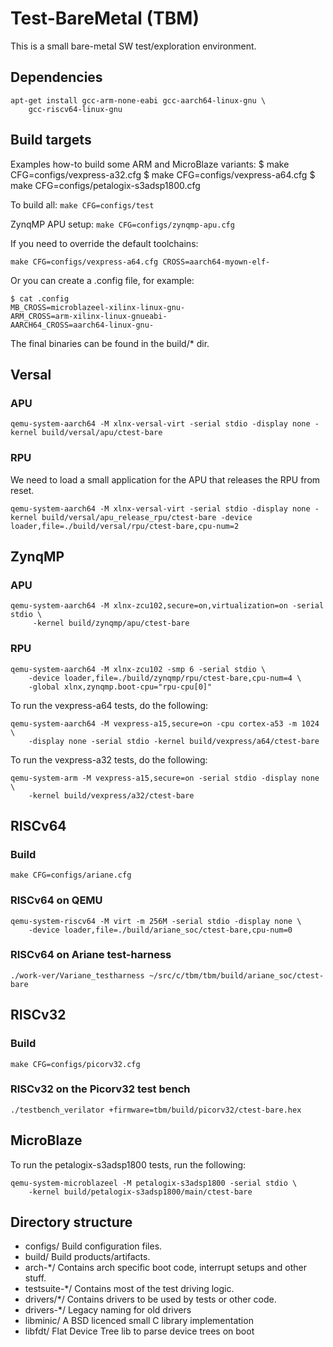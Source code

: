 # Test-BareMetal (TBM)

This is a small bare-metal SW test/exploration environment.

## Dependencies

```
apt-get install gcc-arm-none-eabi gcc-aarch64-linux-gnu \
	gcc-riscv64-linux-gnu
```

## Build targets

Examples how-to build some ARM and MicroBlaze variants:
$ make CFG=configs/vexpress-a32.cfg
$ make CFG=configs/vexpress-a64.cfg
$ make CFG=configs/petalogix-s3adsp1800.cfg

To build all:
```make CFG=configs/test```

ZynqMP APU setup:
```make CFG=configs/zynqmp-apu.cfg```

If you need to override the default toolchains:
```
make CFG=configs/vexpress-a64.cfg CROSS=aarch64-myown-elf-
```

Or you can create a .config file, for example:
```
$ cat .config
MB_CROSS=microblazeel-xilinx-linux-gnu-
ARM_CROSS=arm-xilinx-linux-gnueabi-
AARCH64_CROSS=aarch64-linux-gnu-
```

The final binaries can be found in the build/* dir.

## Versal

### APU
```
qemu-system-aarch64 -M xlnx-versal-virt -serial stdio -display none -kernel build/versal/apu/ctest-bare
```

### RPU

We need to load a small application for the APU that releases the RPU from reset.
```
qemu-system-aarch64 -M xlnx-versal-virt -serial stdio -display none -kernel build/versal/apu_release_rpu/ctest-bare -device loader,file=./build/versal/rpu/ctest-bare,cpu-num=2
```

## ZynqMP

### APU
```
qemu-system-aarch64 -M xlnx-zcu102,secure=on,virtualization=on -serial stdio \
	 -kernel build/zynqmp/apu/ctest-bare
```

### RPU
```
qemu-system-aarch64 -M xlnx-zcu102 -smp 6 -serial stdio \
	-device loader,file=./build/zynqmp/rpu/ctest-bare,cpu-num=4 \
	-global xlnx,zynqmp.boot-cpu="rpu-cpu[0]"
```

To run the vexpress-a64 tests, do the following:
```
qemu-system-aarch64 -M vexpress-a15,secure=on -cpu cortex-a53 -m 1024 \
	-display none -serial stdio -kernel build/vexpress/a64/ctest-bare
```

To run the vexpress-a32 tests, do the following:
```
qemu-system-arm -M vexpress-a15,secure=on -serial stdio -display none \
	-kernel build/vexpress/a32/ctest-bare
```

## RISCv64

### Build
```
make CFG=configs/ariane.cfg
```

### RISCv64 on QEMU
```
qemu-system-riscv64 -M virt -m 256M -serial stdio -display none \
	-device loader,file=./build/ariane_soc/ctest-bare,cpu-num=0
```

### RISCv64 on Ariane test-harness
```
./work-ver/Variane_testharness ~/src/c/tbm/tbm/build/ariane_soc/ctest-bare
```

## RISCv32

### Build
```
make CFG=configs/picorv32.cfg
```

### RISCv32 on the Picorv32 test bench
```
./testbench_verilator +firmware=tbm/build/picorv32/ctest-bare.hex 
```

## MicroBlaze
To run the petalogix-s3adsp1800 tests, run the following:
```
qemu-system-microblazeel -M petalogix-s3adsp1800 -serial stdio \
	-kernel build/petalogix-s3adsp1800/main/ctest-bare
```

## Directory structure

* configs/ Build configuration files.
* build/ Build products/artifacts.
* arch-*/ Contains arch specific boot code, interrupt setups and other stuff.
* testsuite-*/ Contains most of the test driving logic.
* drivers/*/ Contains drivers to be used by tests or other code.
* drivers-*/ Legacy naming for old drivers
* libminic/ A BSD licenced small C library implementation
* libfdt/ Flat Device Tree lib to parse device trees on boot
